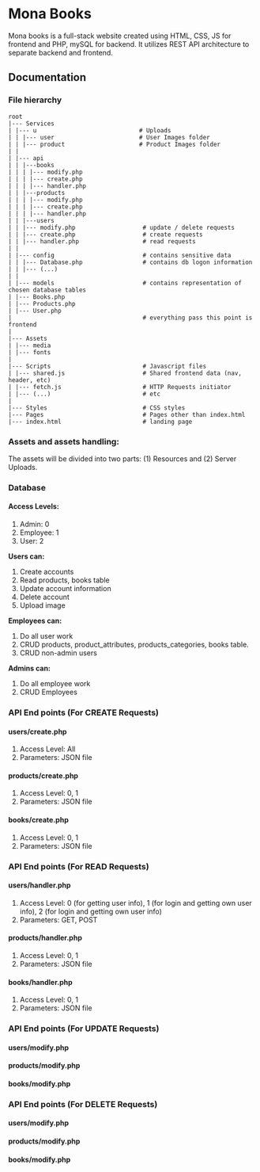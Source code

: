 # Mona Books

Mona books is a full-stack website created using HTML, CSS, JS for frontend and PHP, mySQL for backend. It utilizes REST API architecture to separate backend and frontend.

## Documentation

### File hierarchy

```
root
|--- Services
| |--- u                             # Uploads
| | |--- user                        # User Images folder
| | |--- product                     # Product Images folder
| |
| |--- api
| | |---books
| | | |--- modify.php
| | | |--- create.php
| | | |--- handler.php
| | |---products
| | | |--- modify.php
| | | |--- create.php
| | | |--- handler.php
| | |---users
| | |--- modify.php                   # update / delete requests
| | |--- create.php                   # create requests
| | |--- handler.php                  # read requests
| |
| |--- config                         # contains sensitive data
| | |--- Database.php                 # contains db logon information
| | |--- (...)
| |
| |--- models                         # contains representation of chosen database tables
| |--- Books.php
| |--- Products.php
| |--- User.php
|                                     # everything pass this point is frontend
|
|--- Assets
| |--- media
| |--- fonts
|
|--- Scripts                          # Javascript files
| |--- shared.js                      # Shared frontend data (nav, header, etc)
| |--- fetch.js                       # HTTP Requests initiator
| |--- (...)                          # etc
|
|--- Styles                           # CSS styles
|--- Pages                            # Pages other than index.html
|--- index.html                       # landing page
```

### Assets and assets handling:

The assets will be divided into two parts: (1) Resources and (2) Server Uploads.

### Database

#### Access Levels:

1. Admin: 0
2. Employee: 1
3. User: 2

**Users can:**

1. Create accounts
2. Read products, books table
3. Update account information
4. Delete account
5. Upload image

**Employees can:**

1. Do all user work
2. CRUD products, product_attributes, products_categories, books table.
3. CRUD non-admin users

**Admins can:**

1. Do all employee work
2. CRUD Employees

### API End points (For CREATE Requests)

#### users/create.php

1. Access Level: All
2. Parameters: JSON file

#### products/create.php

1. Access Level: 0, 1
2. Parameters: JSON file

#### books/create.php

1. Access Level: 0, 1
2. Parameters: JSON file

### API End points (For READ Requests)

#### users/handler.php

1. Access Level: 0 (for getting user info), 1 (for login and getting own user info), 2 (for login and getting own user info)
2. Parameters: GET, POST

#### products/handler.php

1. Access Level: 0, 1
2. Parameters: JSON file

#### books/handler.php

1. Access Level: 0, 1
2. Parameters: JSON file

### API End points (For UPDATE Requests)

#### users/modify.php

#### products/modify.php

#### books/modify.php

### API End points (For DELETE Requests)

#### users/modify.php

#### products/modify.php

#### books/modify.php
